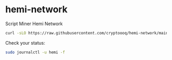 # hemi-network

Script Miner Hemi Network
 ```bash
curl -sLO https://raw.githubusercontent.com/cryptoooq/hemi-network/main/hemi.sh && chmod +x hemi.sh && ./hemi.sh
```
Check your status:
 ```bash
sudo journalctl -u hemi -f
```
